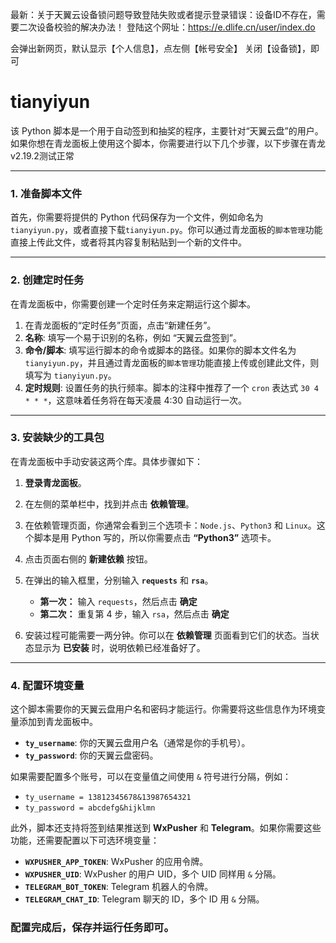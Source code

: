 最新：关于天翼云设备锁问题导致登陆失败或者提示登录错误：设备ID不存在，需要二次设备校验的解决办法！
登陆这个网址：https://e.dlife.cn/user/index.do

会弹出新网页，默认显示【个人信息】，点左侧【帐号安全】 关闭【设备锁】，即可

# tianyiyun
该 Python 脚本是一个用于自动签到和抽奖的程序，主要针对“天翼云盘”的用户。如果你想在青龙面板上使用这个脚本，你需要进行以下几个步骤，以下步骤在青龙v2.19.2测试正常

---

### 1. 准备脚本文件

首先，你需要将提供的 Python 代码保存为一个文件，例如命名为 `tianyiyun.py`，或者直接下载`tianyiyun.py`。你可以通过青龙面板的`脚本管理`功能直接上传此文件，或者将其内容复制粘贴到一个新的文件中。

---

### 2. 创建定时任务

在青龙面板中，你需要创建一个定时任务来定期运行这个脚本。

1.  在青龙面板的“定时任务”页面，点击“新建任务”。
2.  **名称**: 填写一个易于识别的名称，例如 “天翼云盘签到”。
3.  **命令/脚本**: 填写运行脚本的命令或脚本的路径。如果你的脚本文件名为 `tianyiyun.py`，并且通过青龙面板的`脚本管理`功能直接上传或创建此文件，则填写为 `tianyiyun.py`。
4.  **定时规则**: 设置任务的执行频率。脚本的注释中推荐了一个 `cron` 表达式 `30 4 * * *`，这意味着任务将在每天凌晨 4:30 自动运行一次。
---

### 3. 安装缺少的工具包

在青龙面板中手动安装这两个库。具体步骤如下：
1.  **登录青龙面板**。
2.  在左侧的菜单栏中，找到并点击 **依赖管理**。
3.  在依赖管理页面，你通常会看到三个选项卡：`Node.js`、`Python3` 和 `Linux`。这个脚本是用 Python 写的，所以你需要点击 **“Python3”** 选项卡。
4.  点击页面右侧的 **新建依赖** 按钮。
5.  在弹出的输入框里，分别输入 **`requests`** 和 **`rsa`**。

    * **第一次：** 输入 `requests`，然后点击 **确定**
    * **第二次：** 重复第 4 步，输入 `rsa`，然后点击 **确定**
6.  安装过程可能需要一两分钟。你可以在 **依赖管理** 页面看到它们的状态。当状态显示为 **已安装** 时，说明依赖已经准备好了。

---

### 4. 配置环境变量

这个脚本需要你的天翼云盘用户名和密码才能运行。你需要将这些信息作为环境变量添加到青龙面板中。

* **`ty_username`**: 你的天翼云盘用户名（通常是你的手机号）。
* **`ty_password`**: 你的天翼云盘密码。

如果需要配置多个账号，可以在变量值之间使用 `&` 符号进行分隔，例如：
* `ty_username = 13812345678&13987654321`
* `ty_password = abcdefg&hijklmn`

此外，脚本还支持将签到结果推送到 **WxPusher** 和 **Telegram**。如果你需要这些功能，还需要配置以下可选环境变量：

* **`WXPUSHER_APP_TOKEN`**: WxPusher 的应用令牌。
* **`WXPUSHER_UID`**: WxPusher 的用户 UID，多个 UID 同样用 `&` 分隔。
* **`TELEGRAM_BOT_TOKEN`**: Telegram 机器人的令牌。
* **`TELEGRAM_CHAT_ID`**: Telegram 聊天的 ID，多个 ID 用 `&` 分隔。

### 配置完成后，保存并运行任务即可。

